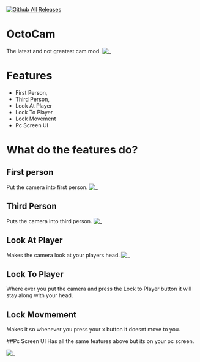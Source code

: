 [![Github All Releases](https://img.shields.io/github/downloads/OctoBurr/OctoCam/total.svg)]()
# OctoCam
The latest and not greatest cam mod.
![ _ ](https://github.com/OctoBurr/OctoCam/assets/132259285/f943e2f6-e4e2-4630-8c11-aabd0732ab93)

# Features
* First Person,
* Third Person,
* Look At Player
* Lock To Player
* Lock Movement
* Pc Screen UI

# What do the features do?
## First person
Put the camera into first person.
![ _ ](https://github.com/OctoBurr/OctoCam/assets/132259285/00642566-2452-411f-96ce-b0af9c6cb5b8)

## Third Person
Puts the camera into third person.
![ _ ](https://github.com/OctoBurr/OctoCam/assets/132259285/eeec51ab-ceaa-4f66-b539-faf84ab30cac)

## Look At Player
Makes the camera look at your players head.
![ _ ](https://github.com/OctoBurr/OctoCam/assets/132259285/498f9a6d-27bd-4251-b4f7-17add2dc38b9)

## Lock To Player
Where ever you put the camera and press the Lock to Player button it will stay along with your head.

## Lock Movmement
Makes it so whenever you press your x button it doesnt move to you.


##Pc Screen UI
Has all the same features above but its on your pc screen.

![ _ ](https://github.com/OctoBurr/OctoCam/assets/132259285/aeef77e1-0462-4633-b289-4d0c1f25328f)

